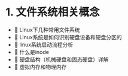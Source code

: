# 1. 文件系统相关概念

* 📄 Linux下几种常用文件系统
* 📄 Linux系统是如何识别硬盘设备和硬盘分区的
* 📄 linux系统启动流程分析
* 📄 什么是inode
* 📄 硬盘结构（机械硬盘和固态硬盘）详解
* 📄 虚拟内存和物理内存

　　‍

　　‍
